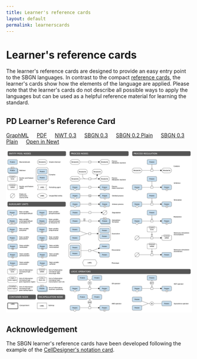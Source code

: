 ```yaml
---
title: Learner's reference cards
layout: default
permalink: learnerscards
---
```


# Learner's reference cards

The learner's reference cards are designed to provide an easy entry point to the SBGN languages. In contrast to the compact [reference cards](/referencecards), the learner's cards show how the elements of the language are applied. Please note that the learner's cards do not describe all possible ways to apply the languages but can be used as a helpful reference material for learning the standard.
  
## PD Learner's Reference Card

[GraphML](images/learnerscards/pdlearnerscard.graphml) &emsp;
[PDF](images/learnerscards/pdlearnerscard.pdf) &emsp;
[NWT 0.3](images/learnerscards/pdlearnerscard.nwt) &emsp;
[SBGN 0.3](images/learnerscards/pdlearnerscard03.sbgn) &emsp;
[SBGN 0.2 Plain](images/learnerscards/pdlearnerscard02plain.sbgn) &emsp;
[SBGN 0.3 Plain](images/learnerscards/pdlearnerscard03plain.sbgn) &emsp;
[Open in Newt](http://web.newteditor.org/?URL=http://sbgn.github.io/images/learnerscards/pdlearnerscard.nwt) &emsp;

![PD](images/learnerscards/PD-learners-card.png)

## Acknowledgement

The SBGN learner's reference cards have been developed following the example of the [CellDesigner's notation card](http://celldesigner.org/features.html).

